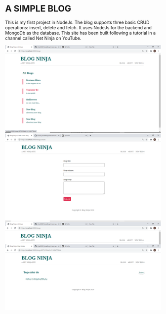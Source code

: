 # A SIMPLE BLOG

This is my first project in NodeJs. The blog supports three basic CRUD operations: insert, delete and fetch. It uses NodeJs for the backend and MongoDb as the database. This site has been built following a tutorial in a channel called Net Ninja on YouTube.

<img src="screenshots/blog1.png"/>
<img src="screenshots/blog4.png"/>
<img src="screenshots/blog2.png"/>
